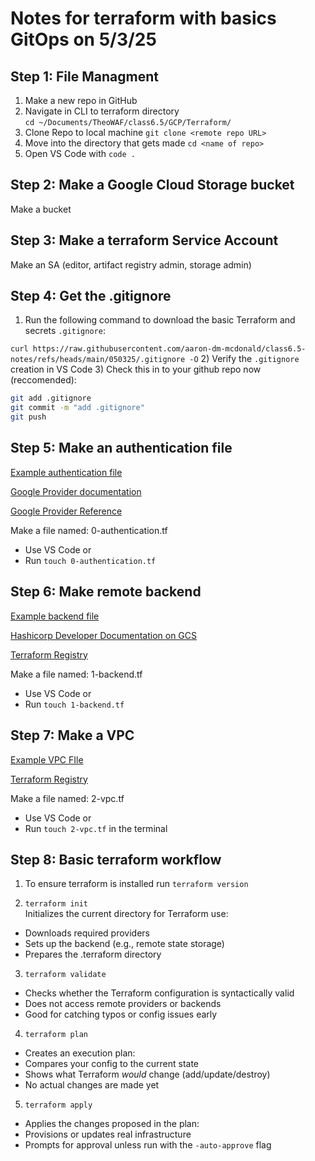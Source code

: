 # Notes for terraform with basics GitOps on 5/3/25

## Step 1: File Managment 
1) Make a new repo in GitHub
2) Navigate in CLI to terraform directory  
```cd ~/Documents/TheoWAF/class6.5/GCP/Terraform/```
3) Clone Repo to local machine
```git clone <remote repo URL>```
4) Move into the directory that gets made
```cd <name of repo>```
5) Open VS Code with
```code .```



## Step 2: Make a Google Cloud Storage bucket
Make a bucket



## Step 3: Make a terraform Service Account
Make an SA (editor, artifact registry admin, storage admin)



## Step 4: Get the .gitignore
1) Run the following command to download the basic Terraform and secrets `.gitignore`:

```curl https://raw.githubusercontent.com/aaron-dm-mcdonald/class6.5-notes/refs/heads/main/050325/.gitignore -O```
2) Verify the `.gitignore` creation in VS Code
3) Check this in to your github repo now (reccomended):

```bash
git add .gitignore
git commit -m "add .gitignore"
git push
```



## Step 5: Make an authentication file

[Example authentication file](https://github.com/DarthBane2025/basicgcp2025/blob/main/0-authentication.tf)

[Google Provider documentation](https://registry.terraform.io/providers/hashicorp/google/latest)

[Google Provider Reference](https://registry.terraform.io/providers/hashicorp/google/latest/docs/guides/provider_reference)

Make a file named: 0-authentication.tf
 - Use VS Code or
 - Run `touch 0-authentication.tf`

 


## Step 6: Make remote backend 
[Example backend file](https://github.com/DarthBane2025/basicgcp2025/blob/main/1-backend.tf)

[Hashicorp Developer Documentation on GCS](https://developer.hashicorp.com/terraform/language/backend/gcs)

[Terraform Registry](https://registry.terraform.io/providers/hashicorp/google/latest)

Make a file named: 1-backend.tf
 - Use VS Code or
 - Run `touch 1-backend.tf`

## Step 7: Make a VPC 
[Example VPC FIle](https://github.com/DarthBane2025/basicgcp2025/blob/main/2-vpc.tf)

[Terraform Registry](https://registry.terraform.io/providers/hashicorp/google/latest/docs/resources/compute_network)




Make a file named: 2-vpc.tf
 - Use VS Code or
 - Run `touch 2-vpc.tf` in the terminal

 


## Step 8: Basic terraform workflow
1) To ensure terraform is installed run `terraform version`

2) ```terraform init```  
 Initializes the current directory for Terraform use:
 - Downloads required providers
 - Sets up the backend (e.g., remote state storage)
 - Prepares the .terraform directory

3) ```terraform validate```     
 - Checks whether the Terraform configuration is syntactically valid
 - Does not access remote providers or backends
 - Good for catching typos or config issues early

4) ```terraform plan```         
 - Creates an execution plan:
 - Compares your config to the current state
 - Shows what Terraform *would* change (add/update/destroy)
 - No actual changes are made yet

5) ```terraform apply```        
 - Applies the changes proposed in the plan:
 - Provisions or updates real infrastructure
 - Prompts for approval unless run with the `-auto-approve` flag

